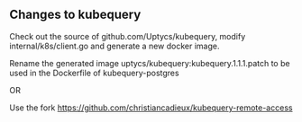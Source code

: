 

## Changes to kubequery

Check out the source of github.com/Uptycs/kubequery, modify internal/k8s/client.go and generate a new docker image.

Rename the generated image uptycs/kubequery:kubequery.1.1.1.patch to be used in the Dockerfile of kubequery-postgres

OR

Use the fork https://github.com/christiancadieux/kubequery-remote-access
